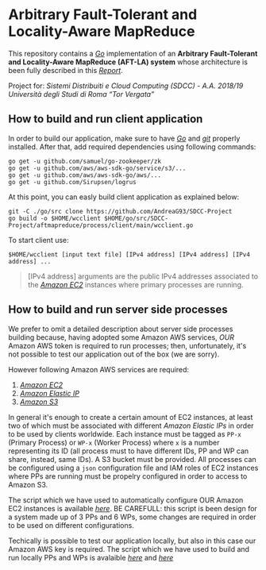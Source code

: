 # Arbitrary Fault-Tolerant and Locality-Aware MapReduce

This repository contains a *[Go](https://golang.org)* implementation of an **Arbitrary Fault-Tolerant and Locality-Aware MapReduce (AFT-LA) system** whose architecture is been fully described in this *[Report](https://github.com/AndreaG93/SDCC-Project-Report)*.

Project for: *Sistemi Distribuiti e Cloud Computing (SDCC) - A.A. 2018/19 Università degli Studi di Roma “Tor Vergata”*

## How to build and run client application

In order to build our application, make sure to have *[Go](https://golang.org)* and *[git](https://git-scm.com/)* properly installed.
After that, add required dependencies using following commands:

    go get -u github.com/samuel/go-zookeeper/zk
    go get -u github.com/aws/aws-sdk-go/service/s3/...
    go get -u github.com/aws/aws-sdk-go/aws/...
    go get -u github.com/Sirupsen/logrus

At this point, you can easly build client application as explained below:

    git -C ./go/src clone https://github.com/AndreaG93/SDCC-Project
    go build -o $HOME/wcclient $HOME/go/src/SDCC-Project/aftmapreduce/process/client/main/wcclient.go

To start client use:

    $HOME/wcclient [input text file] [IPv4 address] [IPv4 address] [IPv4 address] ...

> [IPv4 address] arguments are the public IPv4 addresses associated to the *[Amazon EC2](https://aws.amazon.com/it/ec2/)* instances where primary processes are running.

## How to build and run server side processes

We prefer to omit a detailed description about server side processes building because, having adopted some Amazon AWS services, *OUR* Amazon AWS token is required to run processes; then, unfortunately, it's not possible to test our application out of the box (we are sorry).

However following Amazon AWS services are required:

1. *[Amazon EC2](https://aws.amazon.com/it/ec2/)*
1. *[Amazon Elastic IP](https://docs.aws.amazon.com/en_us/AWSEC2/latest/UserGuide/elastic-ip-addresses-eip.html)* 
1. *[Amazon S3](https://aws.amazon.com/it/s3/)*

In general it's enough to create a certain amount of EC2 instances, at least two of which must be associated with different *Amazon Elastic IPs* in order to be used by clients worldwide. Each instance must be tagged as `PP-x` (Primary Process) or `WP-x` (Worker Process) where `x` is a number representing its ID (all process must to have different IDs, PP and WP can share, instead, same IDs). A S3 bucket must be provided. All processes can be configured using a `json` configuration file and IAM roles of EC2 instances where PPs are running must be propelry configured in order to access to Amazon S3.

The script which we have used to automatically configure OUR Amazon EC2 instances is available *[here](https://github.com/AndreaG93/SDCC-Project/blob/master/script/AWS-SystemConfiguration.sh)*. BE CAREFULL: this script is been design for a system made up of 3 PPs and 6 WPs, some changes are required in order to be used on different configurations. 

Techically is possible to test our application locally, but also in this case our Amazon AWS key is required. The script which we have used to build and run locally PPs and WPs is avalaible *[here](https://github.com/AndreaG93/SDCC-Project/blob/master/script/LocalSystemConfiguration.sh)* and *[here](https://github.com/AndreaG93/SDCC-Project/blob/master/script/StartSystemLocally.sh)* 
